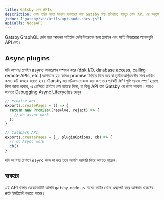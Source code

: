 ```yaml
---
title: Gatsby নোড APIs
description: পেজ তৈরির মতো সাধারণ ব্যবহারের জন্য Gatsby বিল্ড প্রক্রিয়াতে ব্যবহৃত নোড API এর ডকুমেন্টেশন
jsdoc: ["gatsby/src/utils/api-node-docs.js"]
apiCalls: NodeAPI
---
```


Gatsby GraphQL ডেটা স্তরে আপনার সাইটের ডেটা নিয়ন্ত্রণের জন্য প্লাগইন এবং সাইট বিল্ডারেরে অনেকগুলি API দেয়।

## Async plugins

যদি আপনার প্লাগইন async অপারেশন সম্পাদন করে (disk I/O, database access, calling remote APIs, etc.) আপনাকে হয় কোনও promise ফিরিয়ে দিতে হবে বা তৃতীয় আর্গুমেন্টের সাথে প্রেরিত কলব্যাকটি ব্যবহার করতে হবে। Gatsby এর সঠিকভাবে কাজ করা জন্য তার পূর্ববর্তী API গুলি প্রথমে সম্পূর্ণ হয়েছে কিনা জানা দরকার, এ প্রেক্ষিতে প্লাগইন শেষ হয়েছে কিনা, তা কিছু API দ্বারা Gatsby এর জানা দরকার। আরও জানতে [Debugging Async Lifecycles](/docs/debugging-async-lifecycles/) দেখুন।

```javascript
// Promise API
exports.createPages = () => {
  return new Promise((resolve, reject) => {
    // do async work
  })
}

// Callback API
exports.createPages = (_, pluginOptions, cb) => {
  // do Async work
  cb()
}
```

যদি আপনার প্লাগইন async কাজ না করে তবে আপনি সরাসরি ফিরে আসতে পারেন।

## ব্যবহার

এই API গুলোর যেকোনোটিই আপনি `gatsby-node.js` নামের ফাইল থেকে এক্সপোর্ট করে আপনার প্রজেক্টের রুটে ইমপ্লিমেন্ট করতে পারেন।
